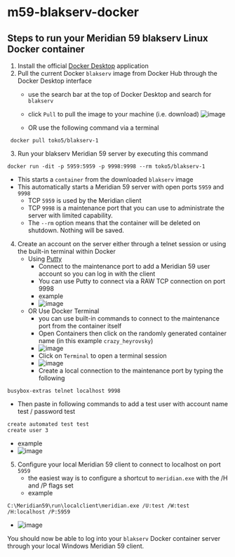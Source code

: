 # m59-blakserv-docker


## Steps to run your Meridian 59 blakserv Linux Docker container
1. Install the official [Docker Desktop](https://www.docker.com/products/docker-desktop/) application
2. Pull the current Docker `blakserv` image from Docker Hub through the Docker Desktop interface
   - use the search bar at the top of Docker Desktop and search for `blakserv`
   - click `Pull` to pull the image to your machine (i.e. download)
![image](https://github.com/adrienlaws/m59-blakserv-docker/assets/4023541/ea8fc7bf-798d-4656-9245-583789d397f2)

   - OR use the following command via a terminal
```
 docker pull toko5/blakserv-1
```
3. Run your blakserv Meridian 59 server by executing this command

```
docker run -dit -p 5959:5959 -p 9998:9998 --rm toko5/blakserv-1
```
   - This starts a `container` from the downloaded `blakserv` image
   - This automatically starts a Meridian 59 server with open ports `5959` and `9998`
      - TCP `5959` is used by the Meridian client
      - TCP `9998` is a maintenance port that you can use to administrate the server with limited capability.
      - The `--rm` option means that the container will be deleted on shutdown.  Nothing will be saved.
4. Create an account on the server either through a telnet session or using the built-in terminal within Docker
   - Using [Putty](https://www.chiark.greenend.org.uk/~sgtatham/putty/latest.html)
      - Connect to the maintenance port to add a Meridian 59 user account so you can log in with the client
      - You can use Putty to connect via a RAW TCP connection on port 9998
      - example
      - ![image](https://github.com/adrienlaws/m59-blakserv-docker/assets/4023541/f609ccba-09c5-47df-b2eb-ed9c54cb8c63)
   - OR Use Docker Terminal
      - you can use built-in commands to connect to the maintenance port from the container itself
      - Open Containers then click on the randomly generated container name (in this example `crazy_heyrovsky`)
      - ![image](https://github.com/adrienlaws/m59-blakserv-docker/assets/4023541/61d30cd5-152d-4309-a570-cd44de19791f)
      - Click on `Terminal` to open a terminal session
      - ![image](https://github.com/adrienlaws/m59-blakserv-docker/assets/4023541/e44fc83a-fbfd-4022-bbfc-98b320923223)
      - Create a local connection to the maintenance port by typing the following
```
busybox-extras telnet localhost 9998
```
   - Then paste in following commands to add a test user with account name test / password test
```
create automated test test
create user 3 
```
   - example
   - ![image](https://github.com/adrienlaws/m59-blakserv-docker/assets/4023541/09d02cbc-31b4-4548-8266-662f53c4c8d4)

5. Configure your local Meridian 59 client to connect to localhost on port `5959`
   - the easiest way is to configure a shortcut to `meridian.exe` with the /H and /P flags set
   - example
```
C:\Meridian59\run\localclient\meridian.exe /U:test /W:test /H:localhost /P:5959
```
   - ![image](https://github.com/adrienlaws/m59-blakserv-docker/assets/4023541/85e5491e-bc25-43ec-bf8d-b448a8138a05)

You should now be able to log into your `blakserv` Docker container server through your local Windows Meridian 59 client.
